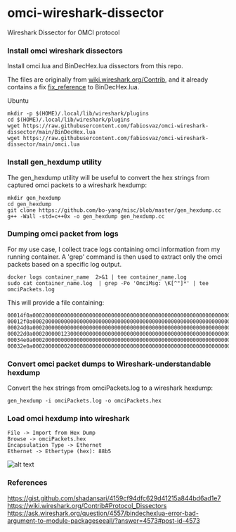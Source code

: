 # omci-wireshark-dissector
Wireshark Dissector for OMCI protocol

### Install omci wireshark dissectors
Install omci.lua and BinDecHex.lua dissectors from this repo. 

The files are originally from [wiki.wireshark.org/Contrib](https://wiki.wireshark.org/Contrib#Protocol_Dissectors), and it already contains a fix [fix_reference](https://ask.wireshark.org/question/4557/bindechexlua-error-bad-argument-to-module-packageseeall/?answer=4573#post-id-4573) to BinDecHex.lua.

Ubuntu

    mkdir -p $(HOME)/.local/lib/wireshark/plugins
    cd $(HOME)/.local/lib/wireshark/plugins
    wget https://raw.githubusercontent.com/fabiosvaz/omci-wireshark-dissector/main/BinDecHex.lua
    wget https://raw.githubusercontent.com/fabiosvaz/omci-wireshark-dissector/main/omci.lua

### Install gen_hexdump utility
The gen_hexdump utility will be useful to convert the hex strings from captured omci packets to a wireshark hexdump:

```
mkdir gen_hexdump
cd gen_hexdump
git clone https://github.com/bo-yang/misc/blob/master/gen_hexdump.cc
g++ -Wall -std=c++0x -o gen_hexdump gen_hexdump.cc
```

### Dumping omci packet from logs
For my use case, I collect trace logs containing omci information from my running container. A 'grep' command is then used to extract only the omci packets based on a specific log output.

```
docker logs container_name  2>&1 | tee container_name.log
sudo cat container_name.log  | grep -Po 'OmciMsg: \K[^"]*' | tee omciPackets.log
```

This will provide a file containing:
```
00014f0a00020000000000000000000000000000000000000000000000000000000000000000000000000028
00012f0a0002000000000000000000000000000000000000000000000000000000000000000000000000000000000000
00024d0a00020000000000000000000000000000000000000000000000000000000000000000000000000028
00022d0a0002000001230000000000000000000000000000000000000000000000000000000000000000000000000000
00034e0a00020000000000000000000000000000000000000000000000000000000000000000000000000028
00032e0a0002000000020000800000000000000000000000000000000000000000000000000000000000000000000000
```

### Convert omci packet dumps to Wireshark-understandable hexdump

Convert the hex strings from omciPackets.log to a wireshark hexdump:
```
gen_hexdump -i omciPackets.log -o omciPackets.hex
```
### Load omci hexdump into wireshark

    File -> Import from Hex Dump
    Browse -> omciPackets.hex
    Encapsulation Type -> Ethernet
    Ethernet -> Ethertype (hex): 88b5
    
![alt text](https://github.com/fabiosvaz/omci-wireshark-dissector/blob/main/omciWiresharkDissector.JPG?raw=true)

### References
https://gist.github.com/shadansari/4159cf94dfc629d41215a844bd6ad1e7
https://wiki.wireshark.org/Contrib#Protocol_Dissectors
https://ask.wireshark.org/question/4557/bindechexlua-error-bad-argument-to-module-packageseeall/?answer=4573#post-id-4573
